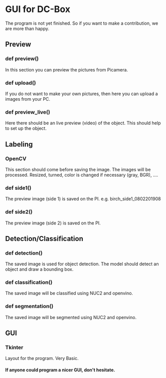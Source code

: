 # GUI for DC-Box
The program is not yet finished. So if you want to make a contribution, we are more than happy.

## Preview
### def preview()
In this section you can preview the pictures from Picamera.
### def upload()
If you do not want to make your own pictures, then here you can upload a images from your PC.
### def preview_live()
Here there should be an live preview (video) of the object. This should help to set up the object.
## Labeling
### OpenCV
This section should come before saving the image. The images will be processed.
Resized, turned, color is changed if necessary (gray, BGR), ....
### def side1()
The preview image (side 1) is saved on the PI. e.g. birch_side1_0802201908
### def side2()
The preview image (side 2) is saved on the PI.
## Detection/Classification
### def detection()
The saved image is used for object detection. The model should detect an object and draw a bounding box.

### def classification()
The saved image will be classified using NUC2 and openvino.

### def segmentation()
The saved image will be segmented using NUC2 and openvino.

## GUI
### Tkinter
Layout for the program.
Very Basic. 
#### If anyone could program a nicer GUI, don't hesitate. 
